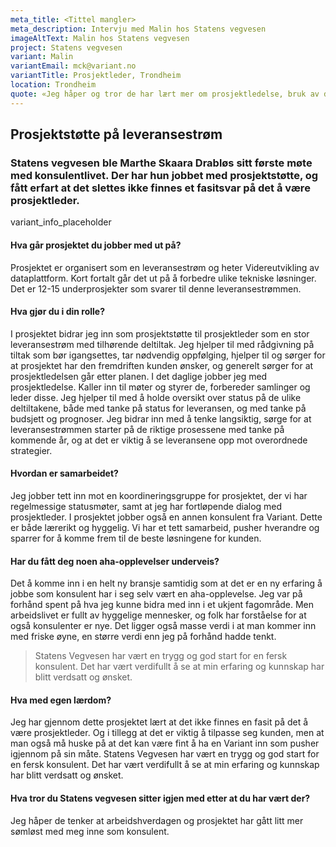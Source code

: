 ```yaml
---
meta_title: <Tittel mangler>
meta_description: Intervju med Malin hos Statens vegvesen
imageAltText: Malin hos Statens vegvesen
project: Statens vegvesen
variant: Malin
variantEmail: mck@variant.no
variantTitle: Prosjektleder, Trondheim
location: Trondheim
quote: «Jeg håper og tror de har lært mer om prosjektledelse, bruk av designprinsipper og kanskje litt soft skills på ledelse generelt.»
---
```


## Prosjektstøtte på leveransestrøm

### Statens vegvesen ble Marthe Skaara Drabløs sitt første møte med konsulentlivet. Der har hun jobbet med prosjektstøtte, og fått erfart at det slettes ikke finnes et fasitsvar på det å være prosjektleder.

variant_info_placeholder

#### Hva går prosjektet du jobber med ut på?

Prosjektet er organisert som en leveransestrøm og heter Videreutvikling av dataplattform. Kort fortalt går det ut på å forbedre ulike tekniske løsninger. Det er 12-15 underprosjekter som svarer til denne leveransestrømmen.

#### Hva gjør du i din rolle?

I prosjektet bidrar jeg inn som prosjektstøtte til prosjektleder som en stor leveransestrøm med tilhørende deltiltak. Jeg hjelper til med rådgivning på tiltak som bør igangsettes, tar nødvendig oppfølging, hjelper til og sørger for at prosjektet har den fremdriften kunden ønsker, og generelt sørger for at prosjektledelsen går etter planen.
I det daglige jobber jeg med prosjektledelse. Kaller inn til møter og styrer de, forbereder samlinger og leder disse. Jeg hjelper til med å holde oversikt over status på de ulike deltiltakene, både med tanke på status for leveransen, og med tanke på budsjett og prognoser. Jeg bidrar inn med å tenke langsiktig, sørge for at leveransestrømmen starter på de riktige prosessene med tanke på kommende år, og at det er viktig å se leveransene opp mot overordnede strategier.

#### Hvordan er samarbeidet?

Jeg jobber tett inn mot en koordineringsgruppe for prosjektet, der vi har regelmessige statusmøter, samt at jeg har fortløpende dialog med prosjektleder. I prosjektet jobber også en annen konsulent fra Variant. Dette er både lærerikt og hyggelig. Vi har et tett samarbeid, pusher hverandre og sparrer for å komme frem til de beste løsningene for kunden.

#### Har du fått deg noen aha-opplevelser underveis?

Det å komme inn i en helt ny bransje samtidig som at det er en ny erfaring å jobbe som konsulent har i seg selv vært en aha-opplevelse. Jeg var på forhånd spent på hva jeg kunne bidra med inn i et ukjent fagområde. Men arbeidslivet er fullt av hyggelige mennesker, og folk har forståelse for at også konsulenter er nye. Det ligger også masse verdi i at man kommer inn med friske øyne, en større verdi enn jeg på forhånd hadde tenkt.

<blockquote class="">
Statens Vegvesen har vært en trygg og god start for en fersk konsulent. Det har vært verdifullt å se at min erfaring og kunnskap har blitt verdsatt og ønsket.
</blockquote>

#### Hva med egen lærdom?

Jeg har gjennom dette prosjektet lært at det ikke finnes en fasit på det å være prosjektleder. Og i tillegg at det er viktig å tilpasse seg kunden, men at man også må huske på at det kan være fint å ha en Variant inn som pusher igjennom på sin måte.
Statens Vegvesen har vært en trygg og god start for en fersk konsulent. Det har vært verdifullt å se at min erfaring og kunnskap har blitt verdsatt og ønsket.

#### Hva tror du Statens vegvesen sitter igjen med etter at du har vært der?

Jeg håper de tenker at arbeidshverdagen og prosjektet har gått litt mer sømløst med meg inne som konsulent.

